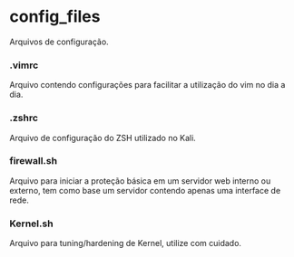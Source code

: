 # config_files

Arquivos de configuração.

### .vimrc
Arquivo contendo configurações para facilitar a utilização do vim no dia a dia.

### .zshrc
Arquivo de configuração do ZSH utilizado no Kali.

### firewall.sh
Arquivo para iniciar a proteção básica em um servidor web interno ou externo, tem como base um servidor contendo apenas uma interface de rede.

### Kernel.sh
Arquivo para tuning/hardening de Kernel, utilize com cuidado.
